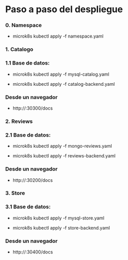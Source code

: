 # Paso a paso del despliegue

### 0. Namespace
* microk8s kubectl apply -f namespace.yaml


### 1. Catalogo

### 1.1 Base de datos:
* microk8s kubectl apply -f mysql-catalog.yaml

* microk8s kubectl apply -f catalog-backend.yaml

### Desde un navegador 
* http://<Node-IP>:30300/docs


### 2. Reviews

### 2.1 Base de datos:
* microk8s kubectl apply -f mongo-reviews.yaml

* microk8s kubectl apply -f reviews-backend.yaml

### Desde un navegador 
* http://<Node-IP>:30200/docs


### 3. Store

### 3.1 Base de datos:
* microk8s kubectl apply -f mysql-store.yaml

* microk8s kubectl apply -f store-backend.yaml

### Desde un navegador 
* http://<Node-IP>:30400/docs
